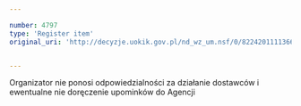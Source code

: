 ```yaml
---

number: 4797
type: 'Register item'
original_uri: 'http://decyzje.uokik.gov.pl/nd_wz_um.nsf/0/8224201111366DD6C1257B8200351A25?OpenDocument'


---
```


Organizator nie ponosi odpowiedzialności za działanie dostawców i ewentualne nie doręczenie upominków do Agencji
